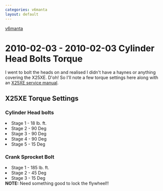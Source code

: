```yaml
---
categories: v6manta
layout: default
---
```


[v6manta](/v6manta)

# 2010-02-03 - 2010-02-03 Cylinder Head Bolts Torque
I went to bolt the heads on and realised I didn't have a haynes or anything covering the X25XE. D'oh! So I'll note a few torque settings here along with an [X25XE service manual](/dl/engineering/vauxhall-v6-x25xe-c30xe-engine-course.pdf).

<h2 id='X25XE Torque Settings'>X25XE Torque Settings
<h3 id='Cylinder Head bolts'>Cylinder Head bolts</h3>
<li> Stage 1 - 18 lb. ft.
</li>
<li> Stage 2 - 90 Deg
</li>
<li> Stage 3 - 90 Deg
</li>
<li> Stage 4 - 90 Deg
</li>
<li> Stage 5 - 15 Deg
</li>
<h3 id='Crank Sprocket Bolt'>Crank Sprocket Bolt</h3>
<li> Stage 1 - 185 lb. ft.
</li>
<li> Stage 2 - 45 Deg
</li>
<li> Stage 3 - 15 Deg
</li>
<B>NOTE:</B> Need something good to lock the flywheel!!

